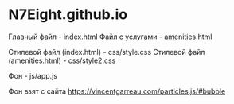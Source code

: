 # N7Eight.github.io
Главный файл - index.html
Файл с услугами - amenities.html

Стилевой файл (index.html) - css/style.css
Стилевой файл (amenities.html) - css/style2.css

Фон - js/app.js

Фон взят с сайта https://vincentgarreau.com/particles.js/#bubble

